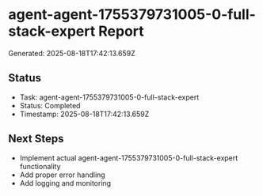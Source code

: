 # agent-agent-1755379731005-0-full-stack-expert Report

Generated: 2025-08-18T17:42:13.659Z

## Status
- Task: agent-agent-1755379731005-0-full-stack-expert
- Status: Completed
- Timestamp: 2025-08-18T17:42:13.659Z

## Next Steps
- Implement actual agent-agent-1755379731005-0-full-stack-expert functionality
- Add proper error handling
- Add logging and monitoring

